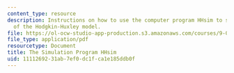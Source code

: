 ```yaml
---
content_type: resource
description: Instructions on how to use the computer program HHsim to simulate a variant
  of the Hodgkin-Huxley model.
file: https://ol-ocw-studio-app-production.s3.amazonaws.com/courses/9-01-introduction-to-neuroscience-fall-2007/1111269231ab7ef0dc1fca1e185ddb0f_pset1_hhsim.pdf
file_type: application/pdf
resourcetype: Document
title: The Simulation Program HHsim
uid: 11112692-31ab-7ef0-dc1f-ca1e185ddb0f
---
```

